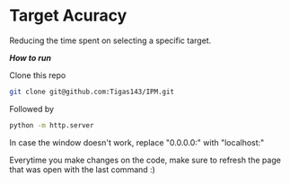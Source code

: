 # Target Acuracy

Reducing the time spent on selecting a specific target.



_**How to run**_



Clone this repo
```bash
git clone git@github.com:Tigas143/IPM.git 
```

Followed by
```bash
python -m http.server
```
In case the window doesn't work, replace "0.0.0.0:" with "localhost:"

Everytime you make changes on the code, make sure to refresh the page that was open with the last command :)
